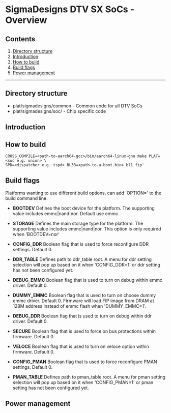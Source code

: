 SigmaDesigns DTV SX SoCs - Overview
======================

Contents
--------

1.  [Directory structure](#Directory-structure)
2.  [Introduction](#Introduction)
3.  [How to build](#How-to-build)
4.  [Build flags](#Build-flags)
5.  [Power management](#Power-management)

- - - - - - - - - - - - - - - - - -

Directory structure
-------------------

* plat/sigmadesigns/common - Common code for all DTV SoCs
* plat/sigmadesigns/soc/   - Chip specific code

Introduction
------------

How to build
------------

    CROSS_COMPILE=<path-to-aarch64-gcc>/bin/aarch64-linux-gnu make PLAT=<soc e.g. union> \
    SPD=<dispatcher e.g. tspd> BL33=<path-to-u-boot.bin> bl1 fip'

Build flags
-------------

Platforms wanting to use different build options, can add 'OPTION=<value>'
to the build command line.


*   **BOOTDEV**
    Defines the boot device for the platform. The supporting value includes
    emmc|nand|nor. Default use emmc.

*   **STORAGE**
    Defines the main storage type for the platform. The supporting value includes
    emmc|nand|nor. This option is only required when 'BOOTDEV=nor'

*   **CONFIG_DDR**
    Boolean flag that is used to force reconfigure DDR settings. Default 0.

*   **DDR_TABLE**
    Defines path to ddr_table root. A menu for ddr setting selection will pop up
    based on it when 'CONFIG_DDR=1' or ddr setting has not been configured yet.

*   **DEBUG_EMMC**
    Boolean flag that is used to turn on debug within emmc driver. Default 0.

*   **DUMMY_EMMC**
    Boolean flag that is used to turn on choose dummy emmc driver. Default 0.
    Firmware will load FIP image from DRAM at 128M address instead of emmc
    flash when 'DUMMY_EMMC=1'.

*   **DEBUG_DDR**
    Boolean flag that is used to turn on debug within ddr driver. Default 0.

*   **SECURE**
    Boolean flag that is used to force on bus protections within firmware.
    Default 0.

*   **VELOCE**
    Boolean flag that is used to turn on veloce option within firmware.
    Default 0.

*   **CONFIG_PMAN**
    Boolean flag that is used to force reconfigure PMAN settings. Default 0.

*   **PMAN_TABLE**
    Defines path to pman_table root. A menu for pman setting selection will pop up
    based on it when 'CONFIG_PMAN=1' or pman setting has not been configured yet.

Power management
----------------

